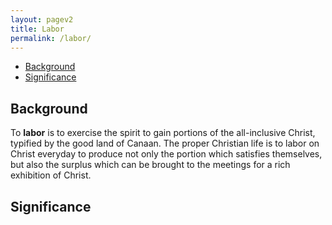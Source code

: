 ```yaml
---
layout: pagev2
title: Labor
permalink: /labor/
---
```

- [Background](#background)
- [Significance](#significance)

## Background

To **labor** is to exercise the spirit to gain portions of the all-inclusive Christ, typified by the good land of Canaan. The proper Christian life is to labor on Christ everyday to produce not only the portion which satisfies themselves, but also the surplus which can be brought to the meetings for a rich exhibition of Christ.

## Significance
